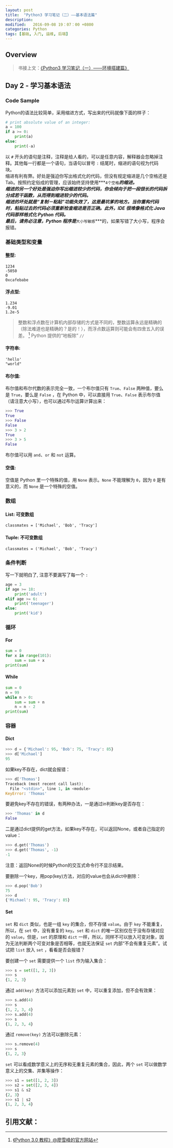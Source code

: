 ```yaml
---
layout: post
title:  "Python3 学习笔记（二）——基本语法篇"
description:
modified:   2016-09-08 19：07：00 +0800
categories: Python
tags: [基础, 入门, 运维, 后端]
---
```


## Overview

> 书接上文：[《Python3 学习笔记（一）——环境搭建篇》]({{site.url}}{{site.baseurl}}/python-step-by-step-1/)

## Day 2 - 学习基本语法

### Code Sample

Python的语法比较简单，采用缩进方式，写出来的代码就像下面的样子：

```python
# print absolute value of an integer:
a = 100
if a >= 0:
    print(a)
else:
    print(-a)
```

以 `#` 开头的语句是注释，注释是给人看的，可以是任意内容，解释器会忽略掉注释。其他每一行都是一个语句，当语句以冒号 `:` 结尾时，缩进的语句视为代码块。  
缩进有利有弊。好处是强迫你写出格式化的代码，但没有规定缩进是几个空格还是Tab。按照约定俗成的管理，应该始终坚持使用***`4个空格`***的缩进。  
缩进的另一个好处是强迫你写出缩进较少的代码，你会倾向于把一段很长的代码拆分成若干函数，从而得到缩进较少的代码。  
缩进的坏处就是“复制－粘贴”功能失效了，这是最坑爹的地方。当你重构代码时，粘贴过去的代码必须重新检查缩进是否正确。此外，IDE 很难像格式化 Java 代码那样格式化 Python 代码。  
最后，请务必注意，Python 程序是***`大小写敏感`***的，如果写错了大小写，程序会报错。

### 基础类型和变量

#### 整型: 

`1234`  
`-5050`  
`0`  
`0xcafebabe`

#### 浮点型: 

`1.234`  
`-9.01`  
`1.2e-5`

> 整数和浮点数在计算机内部存储的方式是不同的，整数运算永远是精确的（除法难道也是精确的？是的！），而浮点数运算则可能会有四舍五入的误差。 [^1]
> Python 提供的“地板除” `//`

#### 字符串: 

`'hello'`  
`"world"`

#### 布尔值: 

布尔值和布尔代数的表示完全一致，一个布尔值只有 `True`、`False` 两种值，要么是 `True`，要么是 `False` ，在 Python 中，可以直接用 `True`、`False` 表示布尔值（请注意大小写），也可以通过布尔运算计算出来：

```python
>>> True
True
>>> False
False
>>> 3 > 2
True
>>> 3 > 5
False
```

布尔值可以用 `and`、`or` 和 `not` 运算。

#### 空值: 

空值是 Python 里一个特殊的值，用 `None` 表示。`None` 不能理解为 `0`，因为 `0` 是有意义的，而 `None` 是一个特殊的空值。

### 数组

#### List: 可变数组

`classmates = ['Michael', 'Bob', 'Tracy']`  

#### Tuple: 不可变数组

`classmates = ('Michael', 'Bob', 'Tracy')`  

### 条件判断

写一下就明白了, 注意不要漏写了每一个 `:`

```python
age = 3
if age >= 18:
    print('adult')
elif age >= 6:
    print('teenager')
else:
    print('kid')
```

### 循环

#### For

```python
sum = 0
for x in range(101):
    sum = sum + x
print(sum)
```

#### While

```python
sum = 0
n = 99
while n > 0:
    sum = sum + n
    n = n - 2
print(sum)
```

### 容器

#### Dict

```python
>>> d = {'Michael': 95, 'Bob': 75, 'Tracy': 85}
>>> d['Michael']
95
```

如果key不存在，dict就会报错：

```python
>>> d['Thomas']
Traceback (most recent call last):
  File "<stdin>", line 1, in <module>
KeyError: 'Thomas'
```

要避免key不存在的错误，有两种办法，一是通过in判断key是否存在：

```python
>>> 'Thomas' in d
False
```

二是通过dict提供的get方法，如果key不存在，可以返回None，或者自己指定的value：

```python
>>> d.get('Thomas')
>>> d.get('Thomas', -1)
-1
```

注意：返回None的时候Python的交互式命令行不显示结果。

要删除一个key，用pop(key)方法，对应的value也会从dict中删除：

```python
>>> d.pop('Bob')
75
>>> d
{'Michael': 95, 'Tracy': 85}
```

#### Set

`set` 和 `dict` 类似，也是一组 `key` 的集合，但不存储 `value`。由于 `key` 不能重复，所以，在 `set` 中，没有重复的 `key`。`set` 和 `dict` 的唯一区别仅在于没有存储对应的 `value`，但是，`set` 的原理和 `dict` 一样，所以，同样不可以放入可变对象，因为无法判断两个可变对象是否相等，也就无法保证 `set` 内部“不会有重复元素”。试试把 `list` 放入 `set` ，看看是否会报错？

要创建一个 `set` 需要提供一个 `list` 作为输入集合：

```python
>>> s = set([1, 2, 3])
>>> s
{1, 2, 3}
```

通过 `add(key)` 方法可以添加元素到 `set` 中，可以重复添加，但不会有效果：

```python
>>> s.add(4)
>>> s
{1, 2, 3, 4}
>>> s.add(4)
>>> s
{1, 2, 3, 4}
```

通过 `remove(key)` 方法可以删除元素：

```python
>>> s.remove(4)
>>> s
{1, 2, 3}
```

`set` 可以看成数学意义上的无序和无重复元素的集合，因此，两个 `set` 可以做数学意义上的交集、并集等操作：

```python
>>> s1 = set([1, 2, 3])
>>> s2 = set([2, 3, 4])
>>> s1 & s2
{2, 3}
>>> s1 | s2
{1, 2, 3, 4}
```

## 引用文献：

> [^1]: [《Python 3.0 教程》@廖雪峰的官方网站](http://www.liaoxuefeng.com/wiki/0014316089557264a6b348958f449949df42a6d3a2e542c000/001432170937506ecfb2f6adf8e4757939732f3e32b781c000)


